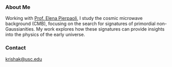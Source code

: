 ### About Me

Working with [Prof. Elena Pierpaoli](https://dornsife.usc.edu/elena-pierpaolis-web-page/), I study the cosmic microwave background (CMB), focusing on the search for signatures of primordial non-Gaussianities. My work explores how these signatures can provide insights into the physics of the early universe.


<!---
### Publications  
-->

### Contact
krishak@usc.edu
